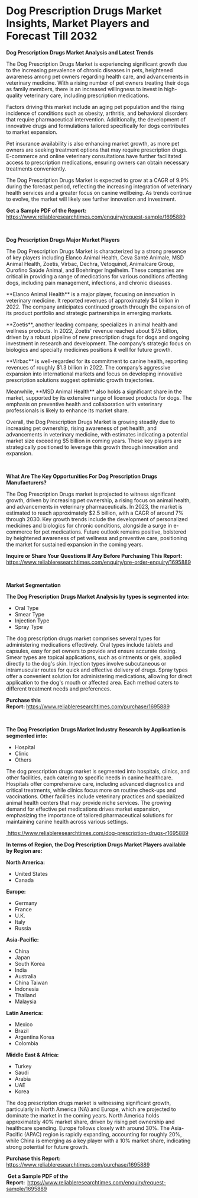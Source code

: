 <p><h1>Dog Prescription Drugs Market Insights, Market Players and Forecast Till 2032</h1></p><p><strong>Dog Prescription Drugs Market Analysis and Latest Trends</strong></p>
<p><p>The Dog Prescription Drugs Market is experiencing significant growth due to the increasing prevalence of chronic diseases in pets, heightened awareness among pet owners regarding health care, and advancements in veterinary medicine. With a rising number of pet owners treating their dogs as family members, there is an increased willingness to invest in high-quality veterinary care, including prescription medications. </p><p>Factors driving this market include an aging pet population and the rising incidence of conditions such as obesity, arthritis, and behavioral disorders that require pharmaceutical intervention. Additionally, the development of innovative drugs and formulations tailored specifically for dogs contributes to market expansion. </p><p>Pet insurance availability is also enhancing market growth, as more pet owners are seeking treatment options that may require prescription drugs. E-commerce and online veterinary consultations have further facilitated access to prescription medications, ensuring owners can obtain necessary treatments conveniently. </p><p>The Dog Prescription Drugs Market is expected to grow at a CAGR of 9.9% during the forecast period, reflecting the increasing integration of veterinary health services and a greater focus on canine wellbeing. As trends continue to evolve, the market will likely see further innovation and investment.</p></p>
<p><strong>Get a Sample PDF of the Report:&nbsp;</strong> <a href="https://www.reliableresearchtimes.com/enquiry/request-sample/1695889?utm_campaign=2009&utm_medium=2&utm_source=Github&utm_content=ia&utm_term=19042025&utm_id=dog-prescription-drugs">https://www.reliableresearchtimes.com/enquiry/request-sample/1695889</a></p>
<p>&nbsp;</p>
<p><strong>Dog Prescription Drugs Major Market Players</strong></p>
<p><p>The Dog Prescription Drugs Market is characterized by a strong presence of key players including Elanco Animal Health, Ceva Santé Animale, MSD Animal Health, Zoetis, Virbac, Dechra, Vetoquinol, Animalcare Group, Ourofino Saúde Animal, and Boehringer Ingelheim. These companies are critical in providing a range of medications for various conditions affecting dogs, including pain management, infections, and chronic diseases.</p><p>**Elanco Animal Health** is a major player, focusing on innovation in veterinary medicine. It reported revenues of approximately $4 billion in 2022. The company anticipates continued growth through the expansion of its product portfolio and strategic partnerships in emerging markets.</p><p>**Zoetis**, another leading company, specializes in animal health and wellness products. In 2022, Zoetis' revenue reached about $7.5 billion, driven by a robust pipeline of new prescription drugs for dogs and ongoing investment in research and development. The company’s strategic focus on biologics and specialty medicines positions it well for future growth.</p><p>**Virbac** is well-regarded for its commitment to canine health, reporting revenues of roughly $1.3 billion in 2022. The company’s aggressive expansion into international markets and focus on developing innovative prescription solutions suggest optimistic growth trajectories.</p><p>Meanwhile, **MSD Animal Health** also holds a significant share in the market, supported by its extensive range of licensed products for dogs. The emphasis on preventive health and collaboration with veterinary professionals is likely to enhance its market share.</p><p>Overall, the Dog Prescription Drugs Market is growing steadily due to increasing pet ownership, rising awareness of pet health, and advancements in veterinary medicine, with estimates indicating a potential market size exceeding $5 billion in coming years. These key players are strategically positioned to leverage this growth through innovation and expansion.</p></p>
<p>&nbsp;</p>
<p><strong>What Are The Key Opportunities For Dog Prescription Drugs Manufacturers?</strong></p>
<p><p>The Dog Prescription Drugs market is projected to witness significant growth, driven by increasing pet ownership, a rising focus on animal health, and advancements in veterinary pharmaceuticals. In 2023, the market is estimated to reach approximately $2.5 billion, with a CAGR of around 7% through 2030. Key growth trends include the development of personalized medicines and biologics for chronic conditions, alongside a surge in e-commerce for pet medications. Future outlook remains positive, bolstered by heightened awareness of pet wellness and preventive care, positioning the market for sustained expansion in the coming years.</p></p>
<p><strong>Inquire or Share Your Questions If Any Before Purchasing This Report:</strong> <a href="https://www.reliableresearchtimes.com/enquiry/pre-order-enquiry/1695889?utm_campaign=2009&utm_medium=2&utm_source=Github&utm_content=ia&utm_term=19042025&utm_id=dog-prescription-drugs">https://www.reliableresearchtimes.com/enquiry/pre-order-enquiry/1695889</a></p>
<p>&nbsp;</p>
<p><strong>Market Segmentation</strong></p>
<p><strong>The Dog Prescription Drugs Market Analysis by types is segmented into:</strong></p>
<p><ul><li>Oral Type</li><li>Smear Type</li><li>Injection Type</li><li>Spray Type</li></ul></p>
<p><p>The dog prescription drugs market comprises several types for administering medications effectively. Oral types include tablets and capsules, easy for pet owners to provide and ensure accurate dosing. Smear types are topical applications, such as ointments or gels, applied directly to the dog's skin. Injection types involve subcutaneous or intramuscular routes for quick and effective delivery of drugs. Spray types offer a convenient solution for administering medications, allowing for direct application to the dog's mouth or affected area. Each method caters to different treatment needs and preferences.</p></p>
<p><strong>Purchase this Report:&nbsp;</strong><a href="https://www.reliableresearchtimes.com/purchase/1695889?utm_campaign=2009&utm_medium=2&utm_source=Github&utm_content=ia&utm_term=19042025&utm_id=dog-prescription-drugs">https://www.reliableresearchtimes.com/purchase/1695889</a></p>
<p>&nbsp;</p>
<p><strong>The Dog Prescription Drugs Market Industry Research by Application is segmented into:</strong></p>
<p><ul><li>Hospital</li><li>Clinic</li><li>Others</li></ul></p>
<p><p>The dog prescription drugs market is segmented into hospitals, clinics, and other facilities, each catering to specific needs in canine healthcare. Hospitals offer comprehensive care, including advanced diagnostics and critical treatments, while clinics focus more on routine check-ups and vaccinations. Other facilities include veterinary practices and specialized animal health centers that may provide niche services. The growing demand for effective pet medications drives market expansion, emphasizing the importance of tailored pharmaceutical solutions for maintaining canine health across various settings.</p></p>
<p><a href="https://www.reliableresearchtimes.com/dog-prescription-drugs-r1695889?utm_campaign=2009&utm_medium=2&utm_source=Github&utm_content=ia&utm_term=19042025&utm_id=dog-prescription-drugs">&nbsp;https://www.reliableresearchtimes.com/dog-prescription-drugs-r1695889</a></p>
<p><strong>In terms of Region, the Dog Prescription Drugs Market Players available by Region are:</strong></p>
<p>
    <p> <strong> North America: </strong>
        <ul>
            <li>United States</li>
            <li>Canada</li>
        </ul>
        </p> 
    <p> <strong> Europe: </strong>
        <ul>
            <li>Germany</li>
            <li>France</li>
            <li>U.K.</li>
            <li>Italy</li>
            <li>Russia</li>
        </ul>
        </p> 
    <p> <strong> Asia-Pacific: </strong>
        <ul>
            <li>China</li>
            <li>Japan</li>
            <li>South Korea</li>
            <li>India</li>
            <li>Australia</li>
            <li>China Taiwan</li>
            <li>Indonesia</li>
            <li>Thailand</li>
            <li>Malaysia</li>
        </ul>
        </p> 
    <p> <strong> Latin America: </strong>
        <ul>
            <li>Mexico</li>
            <li>Brazil</li>
            <li>Argentina Korea</li>
            <li>Colombia</li>
        </ul>
        </p> 
    <p> <strong> Middle East & Africa: </strong>
        <ul>
            <li>Turkey</li>
            <li>Saudi</li>
            <li>Arabia</li>
            <li>UAE</li>
            <li>Korea</li>
        </ul>
    </p>
    </p>
<p><p>The dog prescription drugs market is witnessing significant growth, particularly in North America (NA) and Europe, which are projected to dominate the market in the coming years. North America holds approximately 40% market share, driven by rising pet ownership and healthcare spending. Europe follows closely with around 30%. The Asia-Pacific (APAC) region is rapidly expanding, accounting for roughly 20%, while China is emerging as a key player with a 10% market share, indicating strong potential for future growth.</p></p>
<p><strong>Purchase this Report: </strong><a href="https://www.reliableresearchtimes.com/purchase/1695889?utm_campaign=2009&utm_medium=2&utm_source=Github&utm_content=ia&utm_term=19042025&utm_id=dog-prescription-drugs">https://www.reliableresearchtimes.com/purchase/1695889</a></p>
<p>&nbsp;<strong>Get a Sample PDF of the Report:&nbsp;&nbsp;</strong><a href="https://www.reliableresearchtimes.com/enquiry/request-sample/1695889?utm_campaign=2009&utm_medium=2&utm_source=Github&utm_content=ia&utm_term=19042025&utm_id=dog-prescription-drugs">https://www.reliableresearchtimes.com/enquiry/request-sample/1695889</a></p>
<p><strong></strong></p>
<p><p></p><p></p><p></p></p>